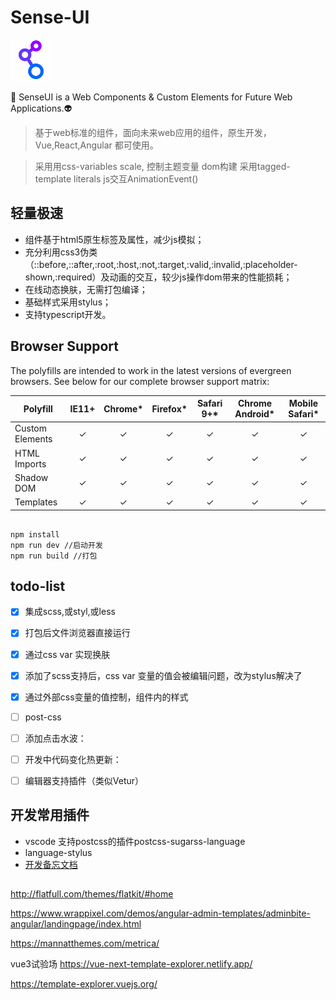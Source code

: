 # Sense-UI

<img src="./public/link.svg" alt="logo" height="66">


<!-- ![logo](./public/link.svg) -->

🌱 
SenseUI is a Web Components &amp; Custom Elements for Future Web Applications.👽
> 基于web标准的组件，面向未来web应用的组件，原生开发，Vue,React,Angular 都可使用。

> 采用用css-variables scale, 控制主题变量
> dom构建 采用tagged-template literals
> js交互AnimationEvent()

## 轻量极速

- 组件基于html5原生标签及属性，减少js模拟；
- 充分利用css3伪类（::before,::after,:root,:host,:not,:target,:valid,:invalid,:placeholder-shown,:required）及动画的交互，较少js操作dom带来的性能损耗；
- 在线动态换肤，无需打包编译；
- 基础样式采用stylus；
- 支持typescript开发。

## Browser Support

The polyfills are intended to work in the latest versions of evergreen browsers. See below
for our complete browser support matrix:

| Polyfill   | IE11+ | Chrome* | Firefox* | Safari 9+* | Chrome Android* | Mobile Safari* |
| ---------- |:-----:|:-------:|:--------:|:----------:|:---------------:|:--------------:|
| Custom Elements | ✓ | ✓ | ✓ | ✓ | ✓| ✓ |
| HTML Imports | ✓ | ✓ | ✓ | ✓| ✓| ✓ |
| Shadow DOM | ✓ | ✓ | ✓ | ✓ | ✓ | ✓ |
| Templates | ✓ | ✓ | ✓| ✓ | ✓ | ✓ |


```shell

npm install
npm run dev //启动开发
npm run build //打包

```

## todo-list

- [x] 集成scss,或styl,或less
- [x] 打包后文件浏览器直接运行
- [x] 通过css var 实现换肤
- [x] 添加了scss支持后，css var 变量的值会被编辑问题，改为stylus解决了
- [x] 通过外部css变量的值控制，组件内的样式
- [ ] post-css
- [ ] 添加点击水波：
- [ ] 开发中代码变化热更新：
- [ ] 编辑器支持插件（类似Vetur）



## 开发常用插件

- vscode 支持postcss的插件postcss-sugarss-language
- language-stylus
- [开发备忘文档](./public/doc.md)

## 

http://flatfull.com/themes/flatkit/#home

https://www.wrappixel.com/demos/angular-admin-templates/adminbite-angular/landingpage/index.html

https://mannatthemes.com/metrica/

vue3试验场
https://vue-next-template-explorer.netlify.app/

https://template-explorer.vuejs.org/